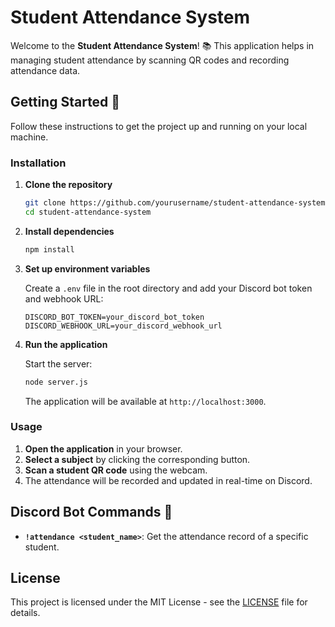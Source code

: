 # Student Attendance System

Welcome to the **Student Attendance System**! 📚 This application helps in managing student attendance by scanning QR codes and recording attendance data.

## Getting Started 🚀

Follow these instructions to get the project up and running on your local machine.

### Installation

1. **Clone the repository**

    ```bash
    git clone https://github.com/yourusername/student-attendance-system.git
    cd student-attendance-system
    ```

2. **Install dependencies**

    ```bash
    npm install
    ```

3. **Set up environment variables**

    Create a `.env` file in the root directory and add your Discord bot token and webhook URL:

    ```plaintext
    DISCORD_BOT_TOKEN=your_discord_bot_token
    DISCORD_WEBHOOK_URL=your_discord_webhook_url
    ```

4. **Run the application**

    Start the server:

    ```bash
    node server.js
    ```

    The application will be available at `http://localhost:3000`.

### Usage

1. **Open the application** in your browser.
2. **Select a subject** by clicking the corresponding button.
3. **Scan a student QR code** using the webcam.
4. The attendance will be recorded and updated in real-time on Discord.

## Discord Bot Commands 🤖

- **`!attendance <student_name>`**: Get the attendance record of a specific student.

## License

This project is licensed under the MIT License - see the [LICENSE](LICENSE.md) file for details.
